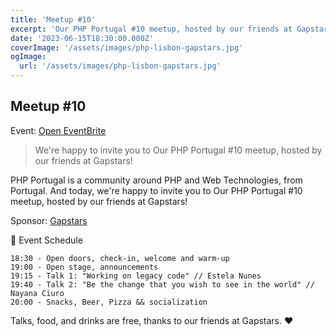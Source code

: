 ```yaml
---
title: 'Meetup #10'
excerpt: 'Our PHP Portugal #10 meetup, hosted by our friends at Gapstars!'
date: '2023-06-15T18:30:00.000Z'
coverImage: '/assets/images/php-lisbon-gapstars.jpg'
ogImage:
  url: '/assets/images/php-lisbon-gapstars.jpg'
---
```


## Meetup #10

Event: [Open EventBrite](https://www.eventbrite.pt/e/bilhetes-php-portugal-lisboa-at-gapstars-v10-634278402777?aff=ebdsoporgprofile)

> We're happy to invite you to Our PHP Portugal #10 meetup, hosted by our friends at Gapstars!

PHP Portugal is a community around PHP and Web Technologies, from Portugal. And today, we're happy to invite you to Our PHP Portugal #10 meetup, hosted by our friends at Gapstars!

Sponsor: [Gapstars](https://gapstars.net)

📆 Event Schedule

    18:30 - Open doors, check-in, welcome and warm-up
    19:00 - Open stage, announcements
    19:15 - Talk 1: "Working on legacy code" // Estela Nunes
    19:40 - Talk 2: "Be the change that you wish to see in the world" // Nayana Ciuro
    20:00 - Snacks, Beer, Pizza && socialization

Talks, food, and drinks are free, thanks to our friends at Gapstars. ❤️
